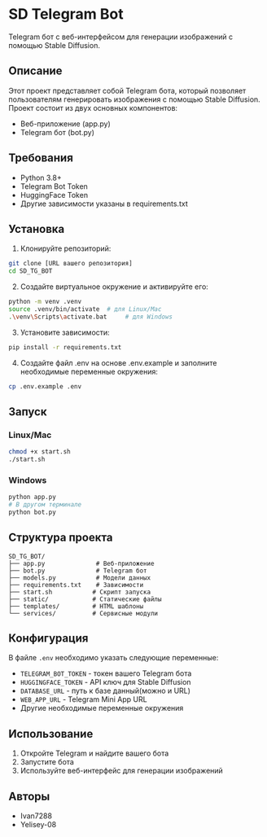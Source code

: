 # SD Telegram Bot

Telegram бот с веб-интерфейсом для генерации изображений с помощью Stable Diffusion.

## Описание

Этот проект представляет собой Telegram бота, который позволяет пользователям генерировать изображения с помощью Stable Diffusion. Проект состоит из двух основных компонентов:
- Веб-приложение (app.py)
- Telegram бот (bot.py)

## Требования

- Python 3.8+
- Telegram Bot Token
- HuggingFace Token
- Другие зависимости указаны в requirements.txt

## Установка

1. Клонируйте репозиторий:
```bash
git clone [URL вашего репозитория]
cd SD_TG_BOT
```

2. Создайте виртуальное окружение и активируйте его:
```bash
python -m venv .venv
source .venv/bin/activate  # для Linux/Mac
.\venv\Scripts\activate.bat     # для Windows
```

3. Установите зависимости:
```bash
pip install -r requirements.txt
```

4. Создайте файл .env на основе .env.example и заполните необходимые переменные окружения:
```bash
cp .env.example .env
```

## Запуск

### Linux/Mac
```bash
chmod +x start.sh
./start.sh
```

### Windows
```bash
python app.py
# В другом терминале
python bot.py
```

## Структура проекта

```
SD_TG_BOT/
├── app.py              # Веб-приложение
├── bot.py              # Telegram бот
├── models.py           # Модели данных
├── requirements.txt    # Зависимости
├── start.sh           # Скрипт запуска
├── static/            # Статические файлы
├── templates/         # HTML шаблоны
└── services/          # Сервисные модули
```

## Конфигурация

В файле `.env` необходимо указать следующие переменные:
- `TELEGRAM_BOT_TOKEN` - токен вашего Telegram бота
- `HUGGINGFACE_TOKEN` - API ключ для Stable Diffusion
- `DATABASE_URL` - путь к базе данный(можно и URL)
- `WEB_APP_URL` - Telegram Mini App URL
- Другие необходимые переменные окружения

## Использование

1. Откройте Telegram и найдите вашего бота
2. Запустите бота
3. Используйте веб-интерфейс для генерации изображений

## Авторы

- Ivan7288
- Yelisey-08
 